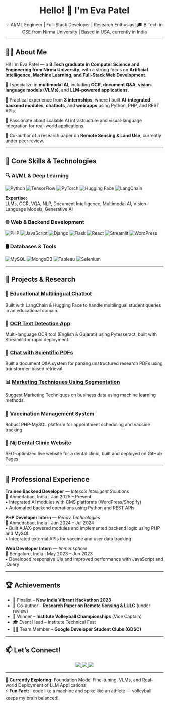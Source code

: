 <h1 align="center">Hello! 👋 I'm Eva Patel</h1>

<p align="center">
  💡 AI/ML Engineer | Full-Stack Developer | Research Enthusiast  
  🎓 B.Tech in CSE from Nirma University | Based in USA, currently in India  
</p>

---

## 👩‍💻 About Me

Hi! I'm Eva Patel — a **B.Tech graduate in Computer Science and Engineering from Nirma University**, with a strong focus on **Artificial Intelligence, Machine Learning, and Full-Stack Web Development**.

🔹 I specialize in **multimodal AI**, including **OCR**, **document Q&A**, **vision-language models (VLMs)**, and **LLM-powered applications**.

🔹 Practical experience from **3 internships**, where I built **AI-integrated backend modules**, **chatbots**, and **web apps** using Python, PHP, and REST APIs.

🔹 Passionate about scalable AI infrastructure and visual-language integration for real-world applications.

🔹 Co-author of a research paper on **Remote Sensing & Land Use**, currently under peer review.

---

## 🧠 Core Skills & Technologies

### 🔍 AI/ML & Deep Learning
![Python](https://img.shields.io/badge/Python-3776AB?style=for-the-badge&logo=python)
![TensorFlow](https://img.shields.io/badge/TensorFlow-FF6F00?style=for-the-badge&logo=tensorflow)
![PyTorch](https://img.shields.io/badge/PyTorch-EE4C2C?style=for-the-badge&logo=pytorch)
![Hugging Face](https://img.shields.io/badge/HuggingFace-F6D71D?style=for-the-badge&logo=huggingface)
![LangChain](https://img.shields.io/badge/LangChain-005F8D?style=for-the-badge)

**Expertise:**  
LLMs, OCR, VQA, NLP, Document Intelligence, Multimodal AI, Vision-Language Models, Generative AI

### 🌐 Web & Backend Development
![PHP](https://img.shields.io/badge/PHP-777BB4?style=for-the-badge&logo=php)
![JavaScript](https://img.shields.io/badge/JavaScript-F7DF1E?style=for-the-badge&logo=javascript)
![Django](https://img.shields.io/badge/Django-092E20?style=for-the-badge&logo=django)
![Flask](https://img.shields.io/badge/Flask-000000?style=for-the-badge&logo=flask)
![React](https://img.shields.io/badge/React-20232A?style=for-the-badge&logo=react)
![Streamlit](https://img.shields.io/badge/Streamlit-FF4B4B?style=for-the-badge&logo=streamlit)
![WordPress](https://img.shields.io/badge/WordPress-21759B?style=for-the-badge&logo=wordpress)

### 🛢 Databases & Tools  
![MySQL](https://img.shields.io/badge/MySQL-4479A1?style=for-the-badge&logo=mysql)
![MongoDB](https://img.shields.io/badge/MongoDB-47A248?style=for-the-badge&logo=mongodb)
![Tableau](https://img.shields.io/badge/Tableau-E97627?style=for-the-badge&logo=tableau)
![Selenium](https://img.shields.io/badge/Selenium-43B02A?style=for-the-badge&logo=selenium)

---

## 🚀 Projects & Research

### 🤖 [Educational Multilingual Chatbot](https://github.com/evapatel1654/Educationl_Chatbot)  
Built with LangChain & Hugging Face to handle multilingual student queries in an educational domain.

### 📄 [OCR Text Detection App](https://github.com/evapatel1654/OCR-Text-Detection-App)  
Multi-language OCR tool (English & Gujarati) using Pytesseract, built with Streamlit for rapid deployment.

### 🧠 [Chat with Scientific PDFs](https://github.com/evapatel1654/Chat_with_Scientific_Document)
Built a document Q&A system for parsing unstructured research PDFs using transformer-based retrieval.

### 📊 [Marketing Techniques Using Segmentation](https://github.com/evapatel1654/Marketing_Techniques_Using_Customer_Segmentation)  
Suggest Marketing Techniques on business data using machine learning methods.

### 💉 [Vaccination Management System](https://github.com/evapatel1654/Vaccine-Management-System-Using-PHP)  
Robust PHP-MySQL platform for appointment scheduling and vaccine tracking.

### 🦷 [Nij Dental Clinic Website](https://evapatel1654.github.io/Nij-Dental-Clinic/)  
SEO-optimized live website for a dental clinic, built and deployed on GitHub Pages.

---

## 💼 Professional Experience

**Trainee Backend Developer** — *Intesols Intelligent Solutions*  
📍 Ahmedabad, India | Jan 2025 – Present  
• Integrated AI modules with CMS platforms (WordPress/Shopify)  
• Automated backend operations using Python and REST APIs

**PHP Developer Intern** — *Renav Technologies*  
📍 Ahmedabad, India | Jun 2024 – Jul 2024  
• Built AJAX-powered modules and implemented backend logic using PHP and MySQL  
• Integrated external APIs for vaccine and user data tracking

**Web Developer Intern** — *Immensphere*  
📍 Bengaluru, India | May 2023 – Jun 2023  
• Developed responsive UIs and improved performance with JavaScript and jQuery

---

## 🏆 Achievements

- 🥈 Finalist – **New India Vibrant Hackathon 2023**
- 🧪 Co-author – **Research Paper on Remote Sensing & LULC** (under review)
- 🥇 Winner – **Institute Volleyball Championships** (Vice Captain)
- 🎓 Event Head – Institute Technical Fest
- 👩‍💻 Team Member – **Google Developer Student Clubs (GDSC)**

---

## 📫 Let’s Connect!

<p align="center">
  <a href="https://www.linkedin.com/in/eva-patel-1533b4260/">
    <img src="https://img.shields.io/badge/LinkedIn-0A66C2?style=for-the-badge&logo=linkedin&logoColor=white" />
  </a>
  <a href="https://github.com/evapatel1654">
    <img src="https://img.shields.io/badge/GitHub-181717?style=for-the-badge&logo=github&logoColor=white" />
  </a>
  <a href="mailto:evachiragpatel@gmail.com">
    <img src="https://img.shields.io/badge/Email-D14836?style=for-the-badge&logo=gmail&logoColor=white" />
  </a>
</p>

---

🌱 **Currently Exploring:** Foundation Model Fine-tuning, VLMs, and Real-world Deployment of LLM Applications  
⚡ **Fun Fact:** I code like a machine and spike like an athlete — volleyball keeps my brain balanced!

